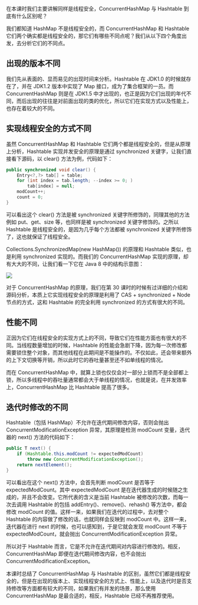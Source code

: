 
在本课时我们主要讲解同样是线程安全，ConcurrentHashMap 与 Hashtable 到底有什么区别呢？

我们都知道 HashMap 不是线程安全的，而 ConcurrentHashMap 和 Hashtable 它们两个确实都是线程安全的，那它们有哪些不同点呢？我们从以下四个角度出发，去分析它们的不同点。

## 出现的版本不同

我们先从表面的、显而易见的出现时间来分析。Hashtable 在 JDK1.0 的时候就存在了，并在 JDK1.2 版本中实现了 Map 接口，成为了集合框架的一员。而 ConcurrentHashMap 则是在 JDK1.5 中才出现的，也正是因为它们出现的年代不同，而后出现的往往是对前面出现的类的优化，所以它们在实现方式以及性能上，也存在着较大的不同。

## 实现线程安全的方式不同

虽然 ConcurrentHashMap 和 Hashtable 它们两个都是线程安全的，但是从原理上分析，Hashtable 实现并发安全的原理是通过 synchronized 关键字，让我们直接看下源码，以 clear() 方法为例，代码如下：

```java
public synchronized void clear() {
    Entry<?,?> tab[] = table;
    for (int index = tab.length; --index >= 0; )
        tab[index] = null;
    modCount++;
    count = 0;
}
```

可以看出这个 clear() 方法是被 synchronized 关键字所修饰的，同理其他的方法例如 put、get、size 等，也同样是被 synchronized 关键字修饰的。之所以 Hashtable 是线程安全的，是因为几乎每个方法都被 synchronized 关键字所修饰了，这也就保证了线程安全。

Collections.SynchronizedMap(new HashMap()) 的原理和 Hashtable 类似，也是利用 synchronized 实现的。而我们的 ConcurrentHashMap 实现的原理，却有大大的不同，让我们看一下它在 Java 8 中的结构示意图：

![](https://cdn.malinkang.com/images/currency/202112142004836.png)

对于 ConcurrentHashMap 的原理，我们在第 30 课时的时候有过详细的介绍和源码分析，本质上它实现线程安全的原理是利用了 CAS + synchronized + Node 节点的方式，这和 Hashtable 的完全利用 synchronized 的方式有很大的不同。

## 性能不同

正因为它们在线程安全的实现方式上的不同，导致它们在性能方面也有很大的不同。当线程数量增加的时候，Hashtable 的性能会急剧下降，因为每一次修改都需要锁住整个对象，而其他线程在此期间是不能操作的。不仅如此，还会带来额外的上下文切换等开销，所以此时它的吞吐量甚至还不如单线程的情况。

而在 ConcurrentHashMap 中，就算上锁也仅仅会对一部分上锁而不是全部都上锁，所以多线程中的吞吐量通常都会大于单线程的情况，也就是说，在并发效率上，ConcurrentHashMap 比 Hashtable 提高了很多。

## 迭代时修改的不同

Hashtable（包括 HashMap）不允许在迭代期间修改内容，否则会抛出ConcurrentModificationException 异常，其原理是检测 modCount 变量，迭代器的 next() 方法的代码如下：

```java
public T next() {
    if (Hashtable.this.modCount != expectedModCount)
        throw new ConcurrentModificationException();
    return nextElement();
}
```

可以看出在这个 next() 方法中，会首先判断 modCount 是否等于 expectedModCount。其中 expectedModCount 是在迭代器生成的时候随之生成的，并且不会改变。它所代表的含义是当前 Hashtable 被修改的次数，而每一次去调用 Hashtable 的包括 addEntry()、remove()、rehash() 等方法中，都会修改 modCount 的值。这样一来，如果我们在迭代的过程中，去对整个 Hashtable 的内容做了修改的话，也就同样会反映到 modCount 中。这样一来，迭代器在进行 next 的时候，也可以感知到，于是它就会发现 modCount 不等于 expectedModCount，就会抛出 ConcurrentModificationException 异常。

所以对于 Hashtable 而言，它是不允许在迭代期间对内容进行修改的。相反，ConcurrentHashMap 即便在迭代期间修改内容，也不会抛出ConcurrentModificationException。

本课时总结了 ConcurrentHashMap 与 Hashtable 的区别，虽然它们都是线程安全的，但是在出现的版本上、实现线程安全的方式上、性能上，以及迭代时是否支持修改等方面都有较大的不同，如果我们有并发的场景，那么使用 ConcurrentHashMap 是最合适的，相反，Hashtable 已经不再推荐使用。
